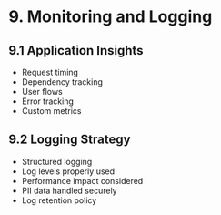 # 9. Monitoring and Logging

## 9.1 Application Insights

- Request timing
- Dependency tracking
- User flows
- Error tracking
- Custom metrics

## 9.2 Logging Strategy

- Structured logging
- Log levels properly used
- Performance impact considered
- PII data handled securely
- Log retention policy
